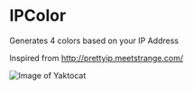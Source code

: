# IPColor
Generates 4 colors based on your IP Address

Inspired from http://prettyip.meetstrange.com/


![Image of Yaktocat](https://octodex.github.com/images/yaktocat.png)

